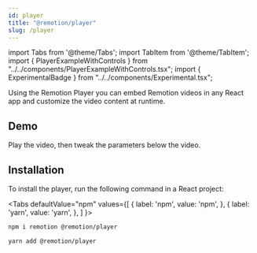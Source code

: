 ```yaml
---
id: player
title: "@remotion/player"
slug: /player
---
```


import Tabs from '@theme/Tabs';
import TabItem from '@theme/TabItem';
import { PlayerExampleWithControls } from "../../components/PlayerExampleWithControls.tsx";
import { ExperimentalBadge } from "../../components/Experimental.tsx";

Using the Remotion Player you can embed Remotion videos in any React app and customize the video content at runtime.

## Demo

Play the video, then tweak the parameters below the video.
<PlayerExampleWithControls />

## Installation

To install the player, run the following command in a React project:

<Tabs
defaultValue="npm"
values={[
{ label: 'npm', value: 'npm', },
{ label: 'yarn', value: 'yarn', },
]
}>
<TabItem value="npm">

```bash
npm i remotion @remotion/player
```

  </TabItem>

  <TabItem value="yarn">

```bash
yarn add @remotion/player
```

  </TabItem>
</Tabs>
